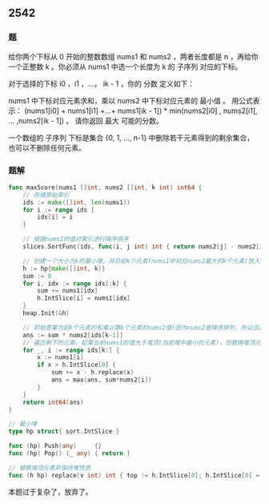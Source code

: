## 2542

### 题
给你两个下标从 0 开始的整数数组 nums1 和 nums2 ，两者长度都是 n ，再给你一个正整数 k 。你必须从 nums1 中选一个长度为 k 的 子序列 对应的下标。

对于选择的下标 i0 ，i1 ，...， ik - 1 ，你的 分数 定义如下：

nums1 中下标对应元素求和，乘以 nums2 中下标对应元素的 最小值 。
用公式表示： (nums1[i0] + nums1[i1] +...+ nums1[ik - 1]) * min(nums2[i0] , nums2[i1], ... ,nums2[ik - 1]) 。
请你返回 最大 可能的分数。

一个数组的 子序列 下标是集合 {0, 1, ..., n-1} 中删除若干元素得到的剩余集合，也可以不删除任何元素。

### 题解
```go
func maxScore(nums1 []int, nums2 []int, k int) int64 {
	// 存储原始索引
	ids := make([]int, len(nums1))
	for i := range ids {
		ids[i] = i
	}

	// 根据nums2的值对索引进行降序排序
	slices.SortFunc(ids, func(i, j int) int { return nums2[j] - nums2[i] })

	// 创建一个大小为k的最小堆，并将前k个元素(nums1中对应nums2最大的k个元素)放入堆中，同时计算它们的和
	h := hp{make([]int, k)}
	sum := 0
	for i, idx := range ids[:k] {
		sum += nums1[idx]
		h.IntSlice[i] = nums1[idx]
	}
	heap.Init(&h)

	// 初始答案为前k个元素的和乘以第k个元素的nums2值(因为nums2是降序排列，所以这是前k个中最小的nums2值)
	ans := sum * nums2[ids[k-1]]
	// 遍历剩下的元素，如果当前nums1的值大于堆顶(当前堆中最小的元素)，则替换堆顶元素，更新sum，并计算新的分数
	for _, i := range ids[k:] {
		x := nums1[i]
		if x > h.IntSlice[0] {
			sum += x - h.replace(x)
			ans = max(ans, sum*nums2[i])
		}
	}
	return int64(ans)
}

// 最小堆
type hp struct{ sort.IntSlice }

func (hp) Push(any)     {}
func (hp) Pop() (_ any) { return }

// 替换堆顶元素并保持堆性质
func (h hp) replace(v int) int { top := h.IntSlice[0]; h.IntSlice[0] = v; heap.Fix(&h, 0); return top }
```
本题过于复杂了，放弃了。